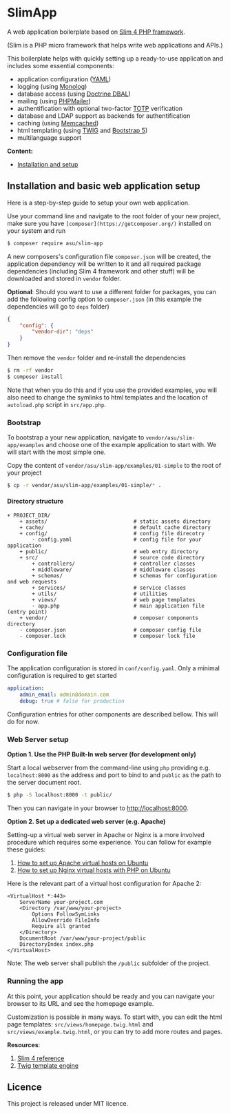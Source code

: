 
# SlimApp

A web application boilerplate based on [Slim 4 PHP framework](https://www.slimframework.com/).

(Slim is a PHP micro framework that helps write web applications and APIs.)

This boilerplate helps with quickly setting up a ready-to-use application and includes some essential components:

* application configuration ([YAML](https://yaml.org/))
* logging (using [Monolog](https://github.com/Seldaek/monolog))
* database access (using [Doctrine DBAL](https://www.doctrine-project.org/projects/dbal.html))
* mailing (using [PHPMailer](https://github.com/PHPMailer/PHPMailer))
* authentification with optional two-factor [TOTP](https://en.wikipedia.org/wiki/Time-based_one-time_password) verification
* database and LDAP support as backends for authentification
* caching (using [Memcached](https://memcached.org/))
* html templating (using [TWIG](https://twig.symfony.com/) and [Bootstrap 5](https://getbootstrap.com/))
* multilanguage support

**Content:**
- [Installation and setup](#installation-and-basic-web-application-setup)


## Installation and basic web application setup

Here is a step-by-step guide to setup your own web application.

Use your command line and navigate to the root folder of your new project, make sure you have `[composer](https://getcomposer.org/)` installed on your system and run

```bash
$ composer require asu/slim-app
```

A new  composers's configuration file `composer.json` will be created, the application dependency will be written to it and all required package dependencies (including Slim 4 framework and other stuff) will be downloaded and stored in `vendor` folder.

**Optional**: Should you want to use a different folder for packages, you can add the following config option to `composer.json` (in this example the dependencies will go to `deps` folder)

```json
{
    "config": {
        "vendor-dir": "deps"
    }
}
```

Then remove the `vendor` folder and re-install the dependencies

``` bash
$ rm -rf vendor
$ composer install
```

Note that when you do this and if you use the provided examples, you will also need to change the symlinks to html templates and the location of `autoload.php` script in `src/app.php`.


### Bootstrap

To bootstrap a your new application, navigate to `vendor/asu/slim-app/examples` and choose one of the example application to start with. We will start with the most simple one. 

Copy the content of `vendor/asu/slim-app/examples/01-simple` to the root of your project

```bash
$ cp -r vendor/asu/slim-app/examples/01-simple/* .
```


#### Directory structure
```
+ PROJECT_DIR/
    + assets/                            # static assets directory
    + cache/                             # default cache directory
    + config/                            # config file direcotry
        - config.yaml                    # config file for your application
    + public/                            # web entry directory
    + src/                               # source code directory
        + controllers/                   # controller classes
        + middleware/                    # middleware classes
        + schemas/                       # schemas for configuration and web requests
        + services/                      # service classes
        + utils/                         # utilities
        + views/                         # web page templates
        - app.php                        # main application file (entry point)
    + vendor/                            # composer components directory
    - composer.json                      # composer config file
    - composer.lock                      # composer lock file
```

### Configuration file

The application configuration is stored in `conf/config.yaml`. Only a minimal configuration is required to get started
```yaml
application:
    admin_email: admin@domain.com
    debug: true # false for production
```
Configuration entries for other components are described bellow. This will do for now.

### Web Server setup

**Option 1. Use the PHP Built-In  web server (for development only)** 

Start a local webserver from the command-line using `php` providing e.g. `localhost:8000` as the address and port to bind to and `public` as the path to the server document root.

```bash
$ php -S localhost:8000 -t public/
```
Then you can navigate in your browser to [http://localhost:8000](http://localhost:8000).

**Option 2. Set up a dedicated web server (e.g. Apache)** 

Setting-up a virtual web server in Apache or Nginx is a more involved procedure which requires some experience. You can follow for example these guides:
1. [How to set up Apache virtual hosts on Ubuntu](https://www.digitalocean.com/community/tutorials/how-to-set-up-apache-virtual-hosts-on-ubuntu-20-04)
2. [How to set up Nginx virtual hosts with PHP on Ubuntu](https://www.theserverside.com/blog/Coffee-Talk-Java-News-Stories-and-Opinions/Nginx-PHP-FPM-config-example)

Here is the relevant part of a virtual host configuration for Apache 2:
```
<VirtualHost *:443>
    ServerName your-project.com
    <Directory /var/www/your-project>
        Options FollowSymLinks
        AllowOverride FileInfo
        Require all granted
    </Directory>
    DocumentRoot /var/www/your-project/public
    DirectoryIndex index.php
</VirtualHost>
```
Note: The web server shall publish the `/public` subfolder of the project.

### Running the app

At this point, your application should be ready and you can navigate your browser to its URL and see the homepage example.

Customization is possible in many ways. To start with, you can edit the html page templates: `src/views/homepage.twig.html` and `src/views/example.twig.html`, or you can try to add more routes and pages.

**Resources**:
1. [Slim 4 reference](https://www.slimframework.com/docs/v4/)
2. [Twig template engine](https://twig.symfony.com/)



## Licence

This project is released under MIT licence.

